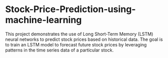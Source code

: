 # Stock-Price-Prediction-using-machine-learning
This project demonstrates the use of Long Short-Term Memory (LSTM) neural networks to predict stock prices based on historical data. The goal is to train an LSTM model to forecast future stock prices by leveraging patterns in the time series data of a particular stock.
